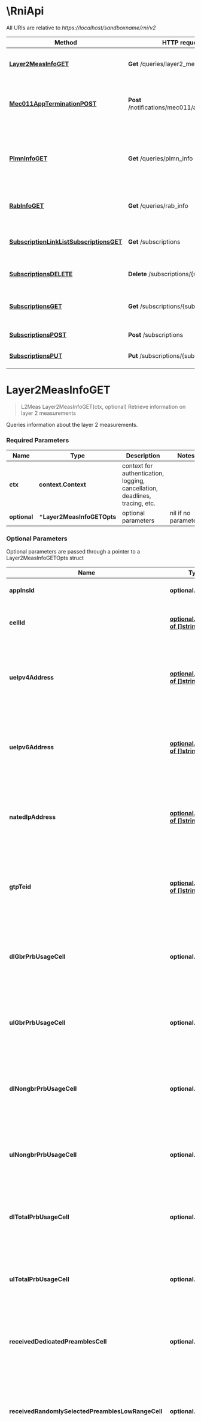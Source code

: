 # \RniApi

All URIs are relative to *https://localhost/sandboxname/rni/v2*

Method | HTTP request | Description
------------- | ------------- | -------------
[**Layer2MeasInfoGET**](RniApi.md#Layer2MeasInfoGET) | **Get** /queries/layer2_meas | Retrieve information on layer 2 measurements
[**Mec011AppTerminationPOST**](RniApi.md#Mec011AppTerminationPOST) | **Post** /notifications/mec011/appTermination | MEC011 Application Termination notification for self termination
[**PlmnInfoGET**](RniApi.md#PlmnInfoGET) | **Get** /queries/plmn_info | Retrieve information on the underlying Mobile Network that the MEC application is associated to
[**RabInfoGET**](RniApi.md#RabInfoGET) | **Get** /queries/rab_info | Retrieve information on Radio Access Bearers
[**SubscriptionLinkListSubscriptionsGET**](RniApi.md#SubscriptionLinkListSubscriptionsGET) | **Get** /subscriptions | Retrieve information on subscriptions for notifications
[**SubscriptionsDELETE**](RniApi.md#SubscriptionsDELETE) | **Delete** /subscriptions/{subscriptionId} | Cancel an existing subscription
[**SubscriptionsGET**](RniApi.md#SubscriptionsGET) | **Get** /subscriptions/{subscriptionId} | Retrieve information on current specific subscription
[**SubscriptionsPOST**](RniApi.md#SubscriptionsPOST) | **Post** /subscriptions | Create a new subscription
[**SubscriptionsPUT**](RniApi.md#SubscriptionsPUT) | **Put** /subscriptions/{subscriptionId} | Modify an existing subscription


# **Layer2MeasInfoGET**
> L2Meas Layer2MeasInfoGET(ctx, optional)
Retrieve information on layer 2 measurements

Queries information about the layer 2 measurements.

### Required Parameters

Name | Type | Description  | Notes
------------- | ------------- | ------------- | -------------
 **ctx** | **context.Context** | context for authentication, logging, cancellation, deadlines, tracing, etc.
 **optional** | ***Layer2MeasInfoGETOpts** | optional parameters | nil if no parameters

### Optional Parameters
Optional parameters are passed through a pointer to a Layer2MeasInfoGETOpts struct

Name | Type | Description  | Notes
------------- | ------------- | ------------- | -------------
 **appInsId** | **optional.String**| Application instance identifier | 
 **cellId** | [**optional.Interface of []string**](string.md)| Comma separated list of E-UTRAN Cell Identities | 
 **ueIpv4Address** | [**optional.Interface of []string**](string.md)| Comma separated list of IE IPv4 addresses as defined for the type for AssociateId | 
 **ueIpv6Address** | [**optional.Interface of []string**](string.md)| Comma separated list of IE IPv6 addresses as defined for the type for AssociateId | 
 **natedIpAddress** | [**optional.Interface of []string**](string.md)| Comma separated list of IE NATed IP addresses as defined for the type for AssociateId | 
 **gtpTeid** | [**optional.Interface of []string**](string.md)| Comma separated list of GTP TEID addresses as defined for the type for AssociateId | 
 **dlGbrPrbUsageCell** | **optional.Int32**| PRB usage for downlink GBR traffic in percentage as defined in ETSI TS 136 314 | 
 **ulGbrPrbUsageCell** | **optional.Int32**| PRB usage for uplink GBR traffic in percentage as defined in ETSI TS 136 314 | 
 **dlNongbrPrbUsageCell** | **optional.Int32**| PRB usage for downlink non-GBR traffic in percentage as defined in ETSI TS 136 314 | 
 **ulNongbrPrbUsageCell** | **optional.Int32**| PRB usage for uplink non-GBR traffic in percentage as defined in ETSI TS 136 314 | 
 **dlTotalPrbUsageCell** | **optional.Int32**| PRB usage for total downlink traffic in percentage as defined in ETSI TS 136 314 | 
 **ulTotalPrbUsageCell** | **optional.Int32**| PRB usage for total uplink traffic in percentage as defined in ETSI TS 136 314 | 
 **receivedDedicatedPreamblesCell** | **optional.Int32**| Received dedicated preambles in percentage as defined in ETSI TS 136 314 | 
 **receivedRandomlySelectedPreamblesLowRangeCell** | **optional.Int32**| Received randomly selected preambles in the low range in percentage as defined in ETSI TS 136 314 | 
 **receivedRandomlySelectedPreamblesHighRangeCell** | **optional.Int32**| Received rendomly selected preambles in the high range in percentage as defined in ETSI TS 136 314 | 
 **numberOfActiveUeDlGbrCell** | **optional.Int32**| Number of active UEs with downlink GBR traffic as defined in ETSI TS 136 314 | 
 **numberOfActiveUeUlGbrCell** | **optional.Int32**| Number of active UEs with uplink GBR traffic as defined in ETSI TS 136 314 | 
 **numberOfActiveUeDlNongbrCell** | **optional.Int32**| Number of active UEs with downlink non-GBR traffic as defined in ETSI TS 136 314 | 
 **numberOfActiveUeUlNongbrCell** | **optional.Int32**| Number of active UEs with uplink non-GBR traffic as defined in ETSI TS 136 314 | 
 **dlGbrPdrCell** | **optional.Int32**| Packet discard rate for downlink GBR traffic in percentage as defined in ETSI TS 136 314 | 
 **ulGbrPdrCell** | **optional.Int32**| Packet discard rate for uplink GBR traffic in percentage as defined in ETSI TS 136 314 | 
 **dlNongbrPdrCell** | **optional.Int32**| Packet discard rate for downlink non-GBR traffic in percentage as defined in ETSI TS 136 314 | 
 **ulNongbrPdrCell** | **optional.Int32**| Packet discard rate for uplink non-GBR traffic in percentage as defined in ETSI TS 136 314 | 
 **dlGbrDelayUe** | **optional.Int32**| Packet delay of downlink GBR traffic of a UE as defined in ETSI TS 136 314 | 
 **ulGbrDelayUe** | **optional.Int32**| Packet delay of uplink GBR traffic of a UE as defined in ETSI TS 136 314 | 
 **dlNongbrDelayUe** | **optional.Int32**| Packet delay of downlink non-GBR traffic of a UE as defined in ETSI TS 136 314 | 
 **ulNongbrDelayUe** | **optional.Int32**| Packet delay of uplink non-GBR traffic of a UE as defined in ETSI TS 136 314 | 
 **dlGbrPdrUe** | **optional.Int32**| Packet discard rate of downlink GBR traffic of a UE in percentage as defined in ETSI TS 136 314 | 
 **ulGbrPdrUe** | **optional.Int32**| Packet discard rate of uplink GBR traffic of a UE in percentage as defined in ETSI TS 136 314 | 
 **dlNongbrPdrUe** | **optional.Int32**| Packet discard rate of downlink non-GBR traffic of a UE in percentage as defined in ETSI TS 136 314 | 
 **ulNongbrPdrUe** | **optional.Int32**| Packet discard rate of uplink non-GBR traffic of a UE in percentage as defined in ETSI TS 136 314 | 
 **dlGbrThroughputUe** | **optional.Int32**| Scheduled throughput of downlink GBR traffic of a UE as defined in ETSI TS 136 314 | 
 **ulGbrThroughputUe** | **optional.Int32**| Scheduled throughput of uplink GBR traffic of a UE as defined in ETSI TS 136 314 | 
 **dlNongbrThroughputUe** | **optional.Int32**| Scheduled throughput of downlink non-GBR traffic of a UE as defined in ETSI TS 136 314 | 
 **ulNongbrThroughputUe** | **optional.Int32**| Scheduled throughput of uplink non-GBR traffic of a UE as defined in ETSI TS 136 314 | 
 **dlGbrDataVolumeUe** | **optional.Int32**| Data volume of downlink GBR traffic of a UE as defined in ETSI TS 136 314 | 
 **ulGbrDataVolumeUe** | **optional.Int32**| Data volume of uplink GBR traffic of a UE as defined in ETSI TS 136 314 | 
 **dlNongbrDataVolumeUe** | **optional.Int32**| Data volume of downlink non-GBR traffic of a UE as defined in ETSI TS 136 314 | 
 **ulNongbrDataVolumeUe** | **optional.Int32**| Data volume of uplink non-GBR traffic of a UE as defined in ETSI TS 136 314 | 

### Return type

[**L2Meas**](L2Meas.md)

### Authorization

No authorization required

### HTTP request headers

 - **Content-Type**: Not defined
 - **Accept**: application/json, application/problem+json

[[Back to top]](#) [[Back to API list]](../README.md#documentation-for-api-endpoints) [[Back to Model list]](../README.md#documentation-for-models) [[Back to README]](../README.md)

# **Mec011AppTerminationPOST**
> Mec011AppTerminationPOST(ctx, body)
MEC011 Application Termination notification for self termination

Terminates itself.

### Required Parameters

Name | Type | Description  | Notes
------------- | ------------- | ------------- | -------------
 **ctx** | **context.Context** | context for authentication, logging, cancellation, deadlines, tracing, etc.
  **body** | [**AppTerminationNotification**](AppTerminationNotification.md)| Termination notification details | 

### Return type

 (empty response body)

### Authorization

No authorization required

### HTTP request headers

 - **Content-Type**: application/json
 - **Accept**: Not defined

[[Back to top]](#) [[Back to API list]](../README.md#documentation-for-api-endpoints) [[Back to Model list]](../README.md#documentation-for-models) [[Back to README]](../README.md)

# **PlmnInfoGET**
> PlmnInfo PlmnInfoGET(ctx, appInsId)
Retrieve information on the underlying Mobile Network that the MEC application is associated to

Queries information about the Mobile Network

### Required Parameters

Name | Type | Description  | Notes
------------- | ------------- | ------------- | -------------
 **ctx** | **context.Context** | context for authentication, logging, cancellation, deadlines, tracing, etc.
  **appInsId** | [**[]string**](string.md)| Comma separated list of Application instance identifiers | 

### Return type

[**PlmnInfo**](PlmnInfo.md)

### Authorization

No authorization required

### HTTP request headers

 - **Content-Type**: Not defined
 - **Accept**: application/json, application/problem+json

[[Back to top]](#) [[Back to API list]](../README.md#documentation-for-api-endpoints) [[Back to Model list]](../README.md#documentation-for-models) [[Back to README]](../README.md)

# **RabInfoGET**
> RabInfo RabInfoGET(ctx, optional)
Retrieve information on Radio Access Bearers

Queries information about the Radio Access Bearers

### Required Parameters

Name | Type | Description  | Notes
------------- | ------------- | ------------- | -------------
 **ctx** | **context.Context** | context for authentication, logging, cancellation, deadlines, tracing, etc.
 **optional** | ***RabInfoGETOpts** | optional parameters | nil if no parameters

### Optional Parameters
Optional parameters are passed through a pointer to a RabInfoGETOpts struct

Name | Type | Description  | Notes
------------- | ------------- | ------------- | -------------
 **appInsId** | **optional.String**| Application instance identifier | 
 **cellId** | [**optional.Interface of []string**](string.md)| Comma separated list of E-UTRAN Cell Identities | 
 **ueIpv4Address** | [**optional.Interface of []string**](string.md)| Comma separated list of IE IPv4 addresses as defined for the type for AssociateId | 
 **ueIpv6Address** | [**optional.Interface of []string**](string.md)| Comma separated list of IE IPv6 addresses as defined for the type for AssociateId | 
 **natedIpAddress** | [**optional.Interface of []string**](string.md)| Comma separated list of IE NATed IP addresses as defined for the type for AssociateId | 
 **gtpTeid** | [**optional.Interface of []string**](string.md)| Comma separated list of GTP TEID addresses as defined for the type for AssociateId | 
 **erabId** | **optional.Int32**| E-RAB identifier | 
 **qci** | **optional.Int32**| QoS Class Identifier as defined in ETSI TS 123 401 | 
 **erabMbrDl** | **optional.Int32**| Maximum downlink E-RAB Bit Rate as defined in ETSI TS 123 401 | 
 **erabMbrUl** | **optional.Int32**| Maximum uplink E-RAB Bit Rate as defined in ETSI TS 123 401 | 
 **erabGbrDl** | **optional.Int32**| Guaranteed downlink E-RAB Bit Rate as defined in ETSI TS 123 401 | 
 **erabGbrUl** | **optional.Int32**| Guaranteed uplink E-RAB Bit Rate as defined in ETSI TS 123 401 | 

### Return type

[**RabInfo**](RabInfo.md)

### Authorization

No authorization required

### HTTP request headers

 - **Content-Type**: Not defined
 - **Accept**: application/json, application/problem+json

[[Back to top]](#) [[Back to API list]](../README.md#documentation-for-api-endpoints) [[Back to Model list]](../README.md#documentation-for-models) [[Back to README]](../README.md)

# **SubscriptionLinkListSubscriptionsGET**
> SubscriptionLinkList SubscriptionLinkListSubscriptionsGET(ctx, optional)
Retrieve information on subscriptions for notifications

Queries information on subscriptions for notifications

### Required Parameters

Name | Type | Description  | Notes
------------- | ------------- | ------------- | -------------
 **ctx** | **context.Context** | context for authentication, logging, cancellation, deadlines, tracing, etc.
 **optional** | ***SubscriptionLinkListSubscriptionsGETOpts** | optional parameters | nil if no parameters

### Optional Parameters
Optional parameters are passed through a pointer to a SubscriptionLinkListSubscriptionsGETOpts struct

Name | Type | Description  | Notes
------------- | ------------- | ------------- | -------------
 **subscriptionType** | **optional.String**| Filter on a specific subscription type. Permitted values: cell_change, rab_est, rab_mod, rab_rel, meas_rep_ue, nr_meas_rep_ue, timing_advance_ue, ca_reconf, s1_bearer. | 

### Return type

[**SubscriptionLinkList**](SubscriptionLinkList.md)

### Authorization

No authorization required

### HTTP request headers

 - **Content-Type**: Not defined
 - **Accept**: application/json, application/problem+json

[[Back to top]](#) [[Back to API list]](../README.md#documentation-for-api-endpoints) [[Back to Model list]](../README.md#documentation-for-models) [[Back to README]](../README.md)

# **SubscriptionsDELETE**
> SubscriptionsDELETE(ctx, subscriptionId)
Cancel an existing subscription

Cancels an existing subscription, identified by its self-referring URI returned on creation (initial POST)

### Required Parameters

Name | Type | Description  | Notes
------------- | ------------- | ------------- | -------------
 **ctx** | **context.Context** | context for authentication, logging, cancellation, deadlines, tracing, etc.
  **subscriptionId** | **string**| Subscription Id, specifically the \&quot;Self-referring URI\&quot; returned in the subscription request | 

### Return type

 (empty response body)

### Authorization

No authorization required

### HTTP request headers

 - **Content-Type**: Not defined
 - **Accept**: application/problem+json

[[Back to top]](#) [[Back to API list]](../README.md#documentation-for-api-endpoints) [[Back to Model list]](../README.md#documentation-for-models) [[Back to README]](../README.md)

# **SubscriptionsGET**
> InlineSubscription SubscriptionsGET(ctx, subscriptionId)
Retrieve information on current specific subscription

Queries information about an existing subscription, identified by its self-referring URI returned on creation (initial POST)

### Required Parameters

Name | Type | Description  | Notes
------------- | ------------- | ------------- | -------------
 **ctx** | **context.Context** | context for authentication, logging, cancellation, deadlines, tracing, etc.
  **subscriptionId** | **string**| Subscription Id, specifically the \&quot;Self-referring URI\&quot; returned in the subscription request | 

### Return type

[**InlineSubscription**](InlineSubscription.md)

### Authorization

No authorization required

### HTTP request headers

 - **Content-Type**: Not defined
 - **Accept**: application/json, application/problem+json

[[Back to top]](#) [[Back to API list]](../README.md#documentation-for-api-endpoints) [[Back to Model list]](../README.md#documentation-for-models) [[Back to README]](../README.md)

# **SubscriptionsPOST**
> InlineSubscription SubscriptionsPOST(ctx, body)
Create a new subscription

Creates a new subscription to Radio Network Information notifications

### Required Parameters

Name | Type | Description  | Notes
------------- | ------------- | ------------- | -------------
 **ctx** | **context.Context** | context for authentication, logging, cancellation, deadlines, tracing, etc.
  **body** | [**InlineSubscription**](InlineSubscription.md)| Subscription to be created | 

### Return type

[**InlineSubscription**](InlineSubscription.md)

### Authorization

No authorization required

### HTTP request headers

 - **Content-Type**: application/json
 - **Accept**: application/json, application/problem+json

[[Back to top]](#) [[Back to API list]](../README.md#documentation-for-api-endpoints) [[Back to Model list]](../README.md#documentation-for-models) [[Back to README]](../README.md)

# **SubscriptionsPUT**
> InlineSubscription SubscriptionsPUT(ctx, body, subscriptionId)
Modify an existing subscription

Updates an existing subscription, identified by its self-referring URI returned on creation (initial POST)

### Required Parameters

Name | Type | Description  | Notes
------------- | ------------- | ------------- | -------------
 **ctx** | **context.Context** | context for authentication, logging, cancellation, deadlines, tracing, etc.
  **body** | [**InlineSubscription**](InlineSubscription.md)| Subscription to be modified | 
  **subscriptionId** | **string**| Subscription Id, specifically the \&quot;Self-referring URI\&quot; returned in the subscription request | 

### Return type

[**InlineSubscription**](InlineSubscription.md)

### Authorization

No authorization required

### HTTP request headers

 - **Content-Type**: application/json
 - **Accept**: application/json, application/problem+json

[[Back to top]](#) [[Back to API list]](../README.md#documentation-for-api-endpoints) [[Back to Model list]](../README.md#documentation-for-models) [[Back to README]](../README.md)

